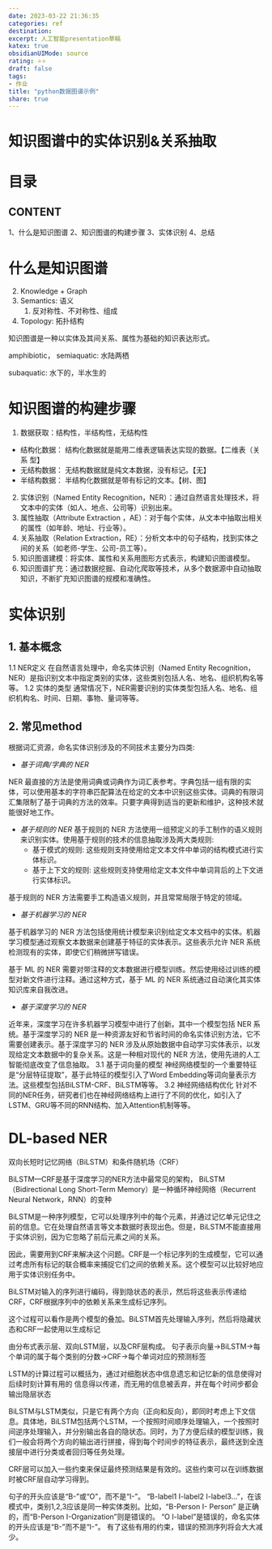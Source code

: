 ```yaml
---
date: 2023-03-22 21:36:35
categories: ref
destination: 
excerpt: 人工智能presentation草稿
katex: true
obsidianUIMode: source
rating: ⭐⭐
draft: false
tags:  
- 作业
title: "python数据图谱示例"
share: true
---
```



# 知识图谱中的实体识别&关系抽取
# 目录
## CONTENT
1、什么是知识图谱
2、知识图谱的构建步骤
3、实体识别
4、总结

# 什么是知识图谱

2. Knowledge + Graph
3. Semantics: 语义
    1. 反对称性、不对称性、组成
4. Topology: 拓扑结构

知识图谱是一种以实体及其间关系、属性为基础的知识表达形式。

amphibiotic， semiaquatic: 水陆两栖

subaquatic: 水下的，半水生的

# 知识图谱的构建步骤

1. 数据获取：结构性，半结构性，无结构性
- 结构化数据：
结构化数据就是能用二维表逻辑表达实现的数据。【二维表（关系
型】
- 无结构数据：
无结构数据就是纯文本数据，没有标记。【无】
- 半结构数据：
半结构化数据就是带有标记的文本。【树、图】

2.  实体识别（Named Entity Recognition，NER）：通过自然语言处理技术，将文本中的实体（如人、地点、公司等）识别出来。
3.  属性抽取（Attribute Extraction ，AE）：对于每个实体，从文本中抽取出相关的属性（如年龄、地址、行业等）。
4.  关系抽取（Relation Extraction，RE）：分析文本中的句子结构，找到实体之间的关系（如老师-学生、公司-员工等）。
5.  知识图谱建模：将实体、属性和关系用图形方式表示，构建知识图谱模型。 
6.  知识图谱扩充：通过数据挖掘、自动化爬取等技术，从多个数据源中自动抽取知识，不断扩充知识图谱的规模和准确性。


# 实体识别
## 1. 基本概念
1.1 NER定义
在自然语言处理中，命名实体识别（Named Entity Recognition，NER）是指识别文本中指定类别的实体，这些类别包括人名、地名、组织机构名等等。
1.2 实体的类型
通常情况下，NER需要识别的实体类型包括人名、地名、组织机构名、时间、日期、事物、量词等等。

## 2. 常见method 

根据词汇资源，命名实体识别涉及的不同技术主要分为四类:

- *基于词典/字典的 NER*

NER 最直接的方法是使用词典或词典作为词汇表参考。字典包括一组有限的实体，可以使用基本的字符串匹配算法在给定的文本中识别这些实体。词典的有限词汇集限制了基于词典的方法的效率。只要字典得到适当的更新和维护，这种技术就能很好地工作。

- *基于规则的 NER*
基于规则的 NER 方法使用一组预定义的手工制作的语义规则来识别实体。使用基于规则的技术的信息抽取涉及两大类规则:
	- 基于模式的规则: 这些规则支持使用给定文本文件中单词的结构模式进行实体标识。
	- 基于上下文的规则: 这些规则支持使用给定文本文件中单词背后的上下文进行实体标识。

基于规则的 NER 方法需要手工构造语义规则，并且常常局限于特定的领域。

- *基于机器学习的 NER*

基于机器学习的 NER 方法包括使用统计模型来识别给定文本文档中的实体。机器学习模型通过观察文本数据来创建基于特征的实体表示。这些表示允许 NER 系统检测现有的实体，即使它们稍微拼写错误。

基于 ML 的 NER 需要对带注释的文本数据进行模型训练。然后使用经过训练的模型对新文件进行注释。通过这种方式，基于 ML 的 NER 系统通过自动演化其实体知识库来自我改进。

- *基于深度学习的 NER*

近年来，深度学习在许多机器学习模型中进行了创新。其中一个模型包括 NER 系统。基于深度学习的 NER 是一种资源友好和节省时间的命名实体识别方法，它不需要创建表示。基于深度学习的 NER 涉及从原始数据中自动学习实体表示，以发现给定文本数据中的复杂关系。这是一种相对现代的 NER 方法，使用先进的人工智能彻底改变了信息抽取。
3.1 基于词向量的模型
神经网络模型的一个重要特征是“分层特征提取”，基于此特征的模型引入了Word Embedding等词向量表示方法。这些模型包括BiLSTM-CRF、BiLSTM等等。
3.2 神经网络结构优化
针对不同的NER任务，研究者们也在神经网络结构上进行了不同的优化，如引入了LSTM、GRU等不同的RNN结构、加入Attention机制等等。

# DL-based NER

双向长短时记忆网络（BiLSTM）和条件随机场（CRF）

BiLSTM—CRF是基于深度学习的NER方法中最常见的架构，
BiLSTM（Bidirectional Long Short-Term Memory）是一种循环神经网络（Recurrent Neural Network，RNN）的变种

BiLSTM是一种序列模型，它可以处理序列中的每个元素，并通过记忆单元记住之前的信息。它在处理自然语言等文本数据时表现出色。但是，BiLSTM不能直接用于实体识别，因为它忽略了前后元素之间的关系。  
  
因此，需要用到CRF来解决这个问题。CRF是一个标记序列的生成模型，它可以通过考虑所有标记的联合概率来捕捉它们之间的依赖关系。这个模型可以比较好地应用于实体识别任务中。  
  
BiLSTM对输入的序列进行编码，得到隐状态的表示，然后将这些表示传递给CRF，CRF根据序列中的依赖关系来生成标记序列。  
  
这个过程可以看作是两个模型的叠加。BiLSTM首先处理输入序列，然后将隐藏状态和CRF一起使用以生成标记

由分布式表示层、双向LSTM层，以及CRF层构成。
句子表示向量→BiLSTM→每个单词的属于每个类别的分数→CRF→每个单词对应的预测标签


LSTM的计算过程可以概括为，通过对细胞状态中信息遗忘和记忆新的信息使得对后续时刻计算有用的
信息得以传递，而无用的信息被丢弃，并在每个时间步都会输出隐层状态

BiLSTM与LSTM类似，只是它有两个方向（正向和反向），即同时考虑上下文信息。具体地，BiLSTM包括两个LSTM，一个按照时间顺序处理输入，一个按照时间逆序处理输入，并分别输出各自的隐状态。同时，为了方便后续的模型训练，我们一般会将两个方向的输出进行拼接，得到每个时间步的特征表示，最终送到全连接层中进行分类或者回归等任务处理。

CRF层可以加入一些约束来保证最终预测结果是有效的。这些约束可以在训练数据时被CRF层自动学习得到。

句子的开头应该是“B-”或“O”，而不是“I-”。
“B-label1 I-label2 I-label3…”，在该模式中，类别1,2,3应该是同一种实体类别。比如，“B-Person I-
Person” 是正确的，而“B-Person I-Organization”则是错误的。
“O I-label”是错误的，命名实体的开头应该是“B-”而不是“I-”。
有了这些有用的约束，错误的预测序列将会大大减少。